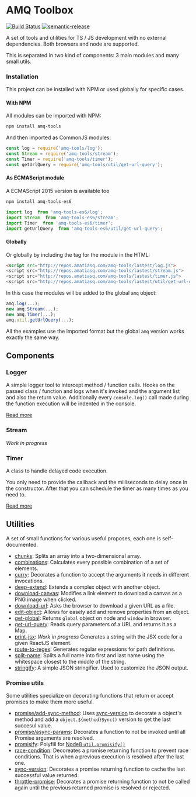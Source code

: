 # AMQ Toolbox

[![Build Status](https://travis-ci.org/amatiasq/amq-tools.svg)](https://travis-ci.org/amatiasq/amq-tools)
[![semantic-release](https://img.shields.io/badge/%20%20%F0%9F%93%A6%F0%9F%9A%80-semantic--release-e10079.svg?style=flat-square)](https://github.com/semantic-release/semantic-release)

A set of tools and utilities for TS / JS development with no external dependencies.
Both browsers and node are supported.

This is separated in two kind of components: 3 main modules and many small utils.

### Installation

This project can be installed with NPM or used globally for specific cases.

#### With NPM

All modules can be imported with NPM:

```bash
npm install amq-tools
```

And then imported as CommonJS modules:

```javascript
const log = require('amq-tools/log');
const Stream = require('amq-tools/stream');
const Timer = require('amq-tools/timer');
const getUrlQuery = require('amq-tools/util/get-url-query');
```

#### As ECMAScript module

A ECMAScript 2015 version is available too

```bash
npm install amq-tools-es6
```

```javascript
import log  from 'amq-tools-es6/log';
import Stream  from 'amq-tools-es6/stream';
import Timer  from 'amq-tools-es6/timer';
import getUrlQuery  from 'amq-tools-es6/util/get-url-query';
```

#### Globally

Or globally by including the tag for the module in the HTML:

```html
<script src="http://repos.amatiasq.com/amq-tools/lastest/log.js">
<script src="http://repos.amatiasq.com/amq-tools/lastest/stream.js">
<script src="http://repos.amatiasq.com/amq-tools/lastest/timer.js">
<script src="http://repos.amatiasq.com/amq-tools/lastest/util/get-url-query.js">
```

In this case the modules will be added to the global `amq` object:

```javascript
amq.log(...);
new amq.Stream(...);
new amq.Timer(...);
amq.util.getUrlQuery(...);
```

All the examples use the imported format but the global `amq` version works exactly the same way.

## Components

### Logger

A simple logger tool to intercept method / function calls. Hooks on the passed class / function and logs when it's
invoked and the argument list and also the return value. Additionally every `console.log()` call made during the
function execution will be indented in the console.

[Read more](src/log)

### Stream

*Work in progress*

### Timer

A class to handle delayed code execution.

You only need to provide the callback and the milliseconds to delay once in the constructor.
After that you can schedule the timer as many times as you need to.

[Read more](src/timer)

## Utilities

A set of small functions for various useful proposes, each one is self-documented.

- [chunks](src/util/chunks.ts):
    Splits an array into a two-dimensional array.
- [combinations](src/util/combinations.ts):
    Calculates every possible combination of a set of elements.
- [curry](src/util/curry.ts):
    Decorates a function to accept the arguments it needs in different invocations.
- [deep-extend](src/util/deep-extend.ts):
    Extends a complex object with another object.
- [download-canvas](src/util/download-canvas.ts):
    Modifies a link element to download a canvas as a PNG image when clicked.
- [download-url](src/util/download-url.ts):
    Asks the browser to download a given URL as a file.
- [edit-object](src/util/edit-object.ts):
    Allows for easely add and remove properties from an object.
- [get-global](src/util/get-global.ts):
    Returns `global` object on node and `window` in browser.
- [get-url-query](src/util/get-url-query.ts):
    Reads query parameters of a URL and returns it as a Map.
- [print-jsx](src/util/print-jsx.ts):
    *Work in progress* Generates a string with the JSX code for a given ReactJS element.
- [route-to-regex](src/util/route-to-regex.ts):
    Generates regular expressions for path definitions.
- [split-name](src/util/split-name.ts):
    Splits a full name into first and last name using the whitespace closest to the middle of the string.
- [stringify](src/util/stringify.ts):
    A simple JSON stringifier. Used to customize the JSON output.

### Promise utils

Some utilities specialize on decorating functions that return or accept promises to make them more useful.

- [promise/add-sync-method](src/util/promise/add-sync-method.ts):
    Uses [sync-version](src/util/promise/sync-version.ts) to decorate a object's method
    and add a ``object.${method}Sync()`` version to get the last succesul value.
- [promise/async-params](src/util/promise/async-params.ts):
    Decorates a function to not be invoked until all Promise arguments are resolved.
- [promisify](src/util/promise/promisify.ts):
    Polyfill for [Node8 `util.promisify()`](http://2ality.com/2017/05/util-promisify.html)
- [race-condition](src/util/promise/race-condition.ts):
    Decoreates a promise returning function to prevent race conditions.
    That is when a previous execution is resolved after the last one.
- [sync-version](src/util/promise/sync-version.ts):
    Decorates a promise returning function to cache the last successful value returned.
- [throttle-promise](src/util/promise/throttle-promise.ts):
    Decorates a promise returning function to not be called again
    until the previous returned promise is resolved or rejected.
